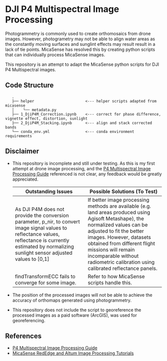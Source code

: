 # DJI P4 Multispectral Image Processing
Photogrammetry is commonly used to create orthomosaics from drone images. However, photogrametry may not be able to align water areas as the constantly moving surfaces and sunglint effects may result result in a lack of tie points. MicaSense has resolved this by creating python scripts that can individually process MicaSense images. 

This repository is an attempt to adapt the MicaSense python scripts for DJI P4 Multispectral images.


## Code Structure
```
   .
   ├── helper                       <--- helper scripts adapted from micasense
   │    └── metadata.py             
   ├── 1_DjiP4M_Correction.ipynb    <--- correct for phase difference, vignette effect, distortion, sunlight
   ├── 2_DjiP4M_Stacking.ipynb      <--- align and stack corrected bands
   └── conda_env.yml                <--- conda environment requirements
``` 


## Disclaimer
* This repository is incomplete and still under testing. As this is my first attempt at drone image processing, and the [P4 Multispectral Image Processing Guide](https://dl.djicdn.com/downloads/p4-multispectral/20200717/P4_Multispectral_Image_Processing_Guide_EN.pdf) referenced is not clear, any feedback would be greatly appreciated.

    | Outstanding Issues    | Possible Solutions (To Test)  |
    |---    |---    |
    | As DJI P4M does not provide the conversion parameter, p_nir, to convert image signal values to reflectance values, reflectance is currently estimated by normalizing sunlight sensor adjusted values to [0,1] | If better image processing methods are available (e.g. land areas produced using Agisoft Metashape), the normalized values can be adjusted to fit the better images. However, datasets obtained from different flight missions will remain incomparable without radiometric calibration using calibrated reflectance panels.  |
    | findTransformECC fails to converge for some image.    | Refer to how MicaSense scripts handle this.   |


* The position of the processed images will not be able to achieve the accuracy of orthomaps generated using photogrammetry.
* This repository does not include the script to georeference the processed images as a paid software (ArcGIS), was used for georeferencing.


## References
* [P4 Multispectral Image Processing Guide](https://dl.djicdn.com/downloads/p4-multispectral/20200717/P4_Multispectral_Image_Processing_Guide_EN.pdf) 
* [MicaSense RedEdge and Altum Image Processing Tutorials](https://github.com/micasense/imageprocessing)